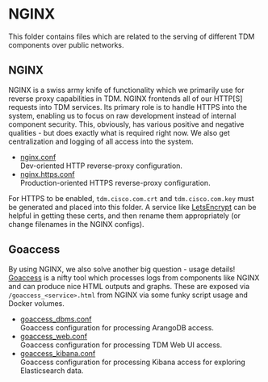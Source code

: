 # NGINX
This folder contains files which are related to the serving of different TDM components over public networks.

## NGINX
NGINX is a swiss army knife of functionality which we primarily use for reverse proxy capabilities in TDM. NGINX frontends all of our HTTP[S] requests into TDM services. Its primary role is to handle HTTPS into the system, enabling us to focus on raw development instead of internal component security. This, obviously, has various positive and negative qualities - but does exactly what is required right now. We also get centralization and logging of all access into the system.

* [nginx.conf](nginx.conf)  
Dev-oriented HTTP reverse-proxy configuration.
* [nginx.https.conf](nginx.https.conf)  
Production-oriented HTTPS reverse-proxy configuration.

For HTTPS to be enabled, `tdm.cisco.com.crt` and `tdm.cisco.com.key` must be generated and placed into this folder. A service like [LetsEncrypt](https://letsencrypt.org/) can be helpful in getting these certs, and then rename them appropriately (or change filenames in the NGINX configs).

## Goaccess
By using NGINX, we also solve another big question - usage details! [Goaccess](https://goaccess.io/) is a nifty tool which processes logs from components like NGINX and can produce nice HTML outputs and graphs. These are exposed via `/goaccess_<service>.html` from NGINX via some funky script usage and Docker volumes.

* [goaccess_dbms.conf](goaccess_dbms.conf)  
Goaccess configuration for processing ArangoDB access.
* [goaccess_web.conf](goaccess_web.conf)  
Goaccess configuration for processing TDM Web UI access.
* [goaccess_kibana.conf](goaccess_kibana.conf)  
Goaccess configuration for processing Kibana access for exploring Elasticsearch data.
